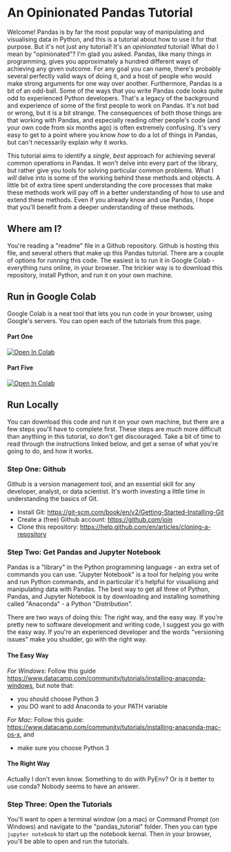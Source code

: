 # An Opinionated Pandas Tutorial

Welcome! Pandas is by far the most popular way of manipulating and visualising data in Python, and this is a tutorial about how to use it for that purpose. But it's not just any tutorial! It's an *opinionated* tutorial! What do I mean by "opinionated"? I'm glad you asked. Pandas, like many things in programming, gives you approximately a hundred different ways of achieving any given outcome. For any goal you can name, there's probably several perfectly valid ways of doing it, and a host of people who would make strong arguments for one way over another. Furthermore, Pandas is a bit of an odd-ball. Some of the ways that you write Pandas code looks quite odd to experienced Python developers. That's a legacy of the background and experience of some of the first people to work on Pandas. It's not bad or wrong, but it is a bit strange. The consequences of both those things are that working with Pandas, and especially reading other people's code (and your own code from six months ago) is often extremely confusing. It's very easy to get to a point where you know *how* to do a lot of things in Pandas, but can't necessarily explain *why* it works.

This tutorial aims to identify a *single*, *best* approach for achieving several common operations in Pandas. It won't delve into every part of the library, but rather give you tools for solving particular common problems. What I *will* delve into is some of the working behind these methods and objects. A little bit of extra time spent understanding the core processes that make these methods work will pay off in a better understanding of how to use and extend these methods. Even if you already know and use Pandas, I hope that you'll benefit from a deeper understanding of these methods.

## Where am I?
You're reading a "readme" file in a Github repository. Github is hosting this file, and several others that make up this Pandas tutorial. There are a couple of options for running this code. The easiest is to run it in Google Colab - everything runs online, in your browser. The trickier way is to download this repository, install Python, and run it on your own machine.

## Run in Google Colab

Google Colab is a neat tool that lets you run code in your browser, using Google's servers. You can open each of the tutorials from this page.

#### Part One

[![Open In Colab](https://colab.research.google.com/assets/colab-badge.svg)](https://colab.research.google.com/github/SimonCarryer/pandas_tutorial/blob/master/Part%20One%20-%20Rows%20and%20Columns.ipynb)

#### Part Five

[![Open In Colab](https://colab.research.google.com/assets/colab-badge.svg)](https://colab.research.google.com/github/SimonCarryer/pandas_tutorial/blob/master/Part%20Five%20-%20Dates%20and%20Times.ipynb)


## Run Locally

You can download this code and run it on your own machine, but there are a few steps you'll have to complete first. These steps are *much* more difficult than anything in this tutorial, so don't get discouraged. Take a bit of time to read through the instructions linked below, and get a sense of what you're going to do, and how it works.

### Step One: Github

Github is a version management tool, and an essential skill for any developer, analyst, or data scientist. It's worth investing a little time in understanding the basics of Git.

* Install Git: https://git-scm.com/book/en/v2/Getting-Started-Installing-Git
* Create a (free) Github account: https://github.com/join
* Clone this repository: https://help.github.com/en/articles/cloning-a-repository

### Step Two: Get Pandas and Jupyter Notebook

Pandas is a "library" in the Python programming language - an extra set of commands you can use. "Jupyter Notebook" is a tool for helping you write and run Python commands, and in particular it's helpful for visualising and manipulating data with Pandas. The best way to get all three of Python, Pandas, and Jupyter Notebook is by downloading and installing something called "Anaconda" - a Python "Distribution".

There are two ways of doing this: The right way, and the easy way. If you're pretty new to software development and writing code, I suggest you go with the easy way. If you're an experienced developer and the words "versioning issues" make you shudder, go with the right way.

#### The Easy Way

*For Windows*: 
Follow this guide https://www.datacamp.com/community/tutorials/installing-anaconda-windows, but note that:
- you should choose Python 3
- you DO want to add Anaconda to your PATH variable

*For Mac*:
Follow this guide: https://www.datacamp.com/community/tutorials/installing-anaconda-mac-os-x, and
- make sure you choose Python 3

#### The Right Way

Actually I don't even know. Something to do with PyEnv? Or is it better to use conda? Nobody seems to have an answer.

### Step Three: Open the Tutorials

You'll want to open a terminal window (on a mac) or Command Prompt (on Windows) and navigate to the "pandas_tutorial" folder. Then you can type `jupyter notebook` to start up the notebook kernal. Then in your browser, you'll be able to open and run the tutorials.

